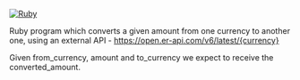 [![Ruby](https://img.shields.io/badge/ruby-3.1.2-brightgreen.svg)](https://www.ruby-lang.org/en/news/2022/04/12/ruby-3-1-2-released/)

Ruby program which converts a given amount from one currency to another one, using an
external API - https://open.er-api.com/v6/latest/{currency}


Given from_currency, amount and to_currency we expect to receive the converted_amount.
